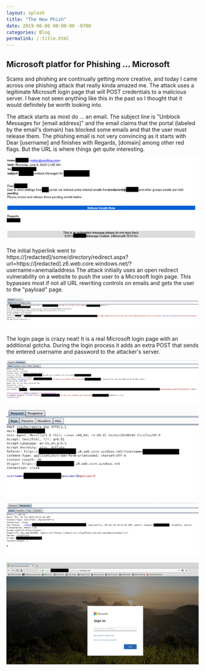 ```yaml
---
layout: splash
title: "The New Phish"
date: 2019-06-06 00:00:00 -0700
categories: Blog
permalink: /:title.html
---
```

## Microsoft platfor for Phishing ... Microsoft

Scams and phishing are continually getting more creative, and today I came across one phishing attack that really kinda amazed me.  The attack uses a legitimate Microsoft login page that will POST credentials to a malicious server.  I have not seen anything like this in the past so I thought that it would definitely be worth looking into.

The attack starts as most do ... an email.  The subject line is "Unblock Messages for [email address]" and the email claims that the portal (labeled by the email's domain) has blocked some emails and that the user must release them.  The phishing email is not very convincing as it starts with Dear [username] and finishes with Regards, [domain] among other red flags.  But the URL is where things get quite interesting.

![alt text](/assets/images/phish/phish-01.PNG "phish-01")

The initial hyperlink went to https://[redacted]/some/directory/redirect.aspx?url=https://[redacted].z6.web.core.windows.net/?username=anemailaddress  The attack initially uses an open redirect vulnerability on a website to push the user to a Microsoft login page.  This bypasses most if not all URL rewriting controls on emails and gets the user to the "payload" page.

![alt text](/assets/images/phish/phish-02.PNG "phish-02")

The login page is crazy neat!  It is a real Microsoft login page with an additional gotcha.  During the login process it adds an extra POST that sends the entered username and password to the attacker's server.  

![alt text](/assets/images/phish/phish-03.PNG "phish-03")

![alt text](/assets/images/phish/phish-04.PNG "phish-04")

![alt text](/assets/images/phish/phish-05.PNG "phish-05")

![alt text](/assets/images/phish/phish-06.PNG "phish-06")

